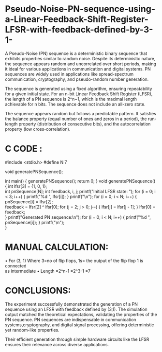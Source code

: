 # Pseudo-Noise-PN-sequence-using-a-Linear-Feedback-Shift-Register-LFSR-with-feedback-defined-by-3-1-

A Pseudo-Noise (PN) sequence is a deterministic binary sequence that exhibits properties similar 
to random noise. Despite its deterministic nature, the sequence appears random and uncorrelated 
over short periods, making it ideal for various applications in communication and digital systems. 
PN sequences are widely used in applications like spread-spectrum communication, cryptography, 
and pseudo-random number generation. 

The sequence is generated using a fixed algorithm, ensuring repeatability for a given initial state. For an n-bit Linear Feedback Shift Register (LFSR), the length of a PN sequence is 2^n−1, which is the maximal length achievable for n bits. The sequence does not include an all-zero state. 

The sequence appears random but follows a predictable pattern. It satisfies the balance property 
(equal number of ones and zeros in a period), the run-length property (distribution of consecutive 
bits), and the autocorrelation property (low cross-correlation). 


# C CODE : 
#include <stdio.h> 
#define N 7   

void generatePNSequence(); 

int main() { 
generatePNSequence(); 
return 0; 
} 
void generatePNSequence() { 
int lfsr[3] = {1, 0, 1};  
int pnSequence[N]; 
int feedback, i, j; 
printf("Initial LFSR state: "); 
for (i = 0; i < 3; i++) { 
printf("%d ", lfsr[i]); 
} 
printf("\n"); 
for (i = 0; i < N; i++) { 
pnSequence[i] = lfsr[2];  
feedback = lfsr[2] ^ lfsr[0]; 
for (j = 2; j > 0; j--) { 
lfsr[j] = lfsr[j - 1]; 
} 
lfsr[0] = feedback;  
} 
printf("Generated PN sequence:\n"); 
for (i = 0; i < N; i++) { 
printf("%d ", pnSequence[i]); 
} 
printf("\n");  
}

# MANUAL CALCULATION: 
• For (3, 1) 
Where 3=no of flip flops, 
1s= the output of the flip flop 1 is connected  
as intermediate 
• Length =2^n-1 
=2^3-1 
=7 

# CONCLUSIONS: 
The experiment successfully demonstrated the generation of a PN sequence using an LFSR with 
feedback defined by (3,1). The simulation output matched the theoretical expectations, validating the properties of the PN sequence. PN sequences are indispensable in communication systems,cryptography, and digital signal processing, offering deterministic yet random-like properties. 

Their efficient generation through simple hardware circuits like the LFSR ensures their relevance across diverse applications.

